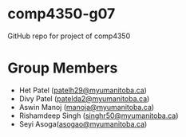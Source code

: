 # comp4350-g07
GitHub repo for project of comp4350

# Group Members

- Het Patel (patelh29@myumanitoba.ca)
- Divy Patel (patelda2@myumanitoba.ca)
- Aswin Manoj (manoja@myumanitoba.ca)
- Rishamdeep Singh (singhr50@myumanitoba.ca)
- Seyi Asoga(asogao@myumanitoba.ca)
